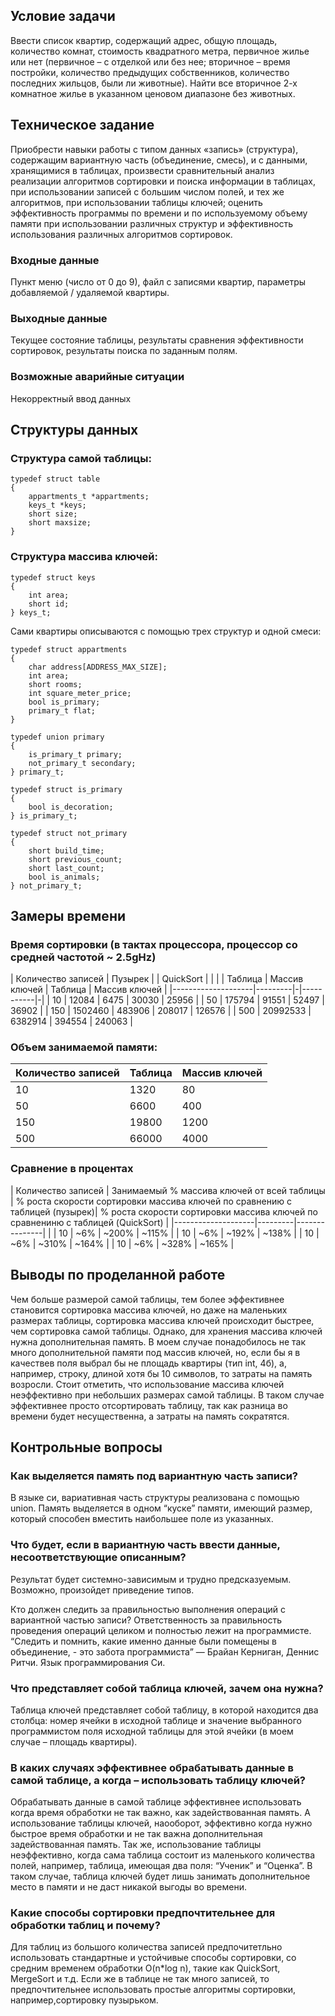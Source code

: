 ## Условие задачи

Ввести список квартир, содержащий адрес, общую площадь, количество комнат, стоимость квадратного метра, первичное жилье или нет (первичное – с отделкой или без нее; вторичное – время постройки, количество предыдущих собственников, количество последних жильцов, были ли животные). Найти все вторичное 2-х комнатное жилье в указанном ценовом диапазоне без животных. 

## Техническое задание

Приобрести навыки работы с типом данных «запись» (структура), содержащим вариантную часть (объединение, смесь), и с данными, хранящимися в таблицах, произвести сравнительный анализ реализации алгоритмов сортировки и поиска информации в таблицах, при использовании записей с большим числом полей, и тех же алгоритмов, при использовании таблицы ключей; оценить эффективность программы по времени и по используемому объему памяти при использовании различных структур и эффективность использования различных алгоритмов сортировок.

### Входные данные

Пункт меню (число от 0 до 9), файл с записями квартир, параметры  добавляемой / удаляемой квартиры.

### Выходные данные

Текущее состояние таблицы, результаты сравнения эффективности сортировок, результаты поиска по заданным полям.

### Возможные аварийные ситуации

Некорректный ввод данных

## Структуры данных

### Структура самой таблицы: 

```
typedef struct table
{
    appartments_t *appartments;
    keys_t *keys;
    short size;
    short maxsize; 
}
```

### Структура массива ключей:

```
typedef struct keys
{
    int area;
    short id;
} keys_t;
```

Сами квартиры описываются с помощью трех структур и одной смеси:

```
typedef struct appartments
{
    char address[ADDRESS_MAX_SIZE];
    int area;
    short rooms;
    int square_meter_price;
    bool is_primary;
    primary_t flat;
}

typedef union primary
{
    is_primary_t primary;
    not_primary_t secondary;
} primary_t;

typedef struct is_primary
{
    bool is_decoration;
} is_primary_t;

typedef struct not_primary
{
    short build_time;
    short previous_count;
    short last_count;
    bool is_animals;
} not_primary_t;
```

## Замеры времени

### Время сортировки (в тактах процессора, процессор со средней частотой ~ 2.5gHz)

| Количество записей | Пузырек | | QuickSort | |
|                    | Таблица | Массив ключей | Таблица | Массив ключей |
|--------------------|---------|-|-----------|-|
| 10 | 12084 | 6475 | 30030 | 25956 |
| 50 | 175794 | 91551 | 52497 | 36902 |
| 150 | 1502460 | 483906 | 208017 | 126576 |
| 500 | 20992533 | 6382914 | 394554 | 240063 |

### Объем занимаемой памяти:

| Количество записей | Таблица | Массив ключей |
|--------------------|---------|---------------|
| 10 | 1320 | 80| 
| 50 | 6600 | 400 | 
| 150 | 19800 | 1200 | 
| 500 | 66000 | 4000 |


### Сравнение в процентах 

| Количество записей | Занимаемый % массива ключей от всей таблицы | % роста скорости сортировки массива ключей по сравнению с таблицей (пузырек)| % роста скорости сортировки массива ключей по сравнениню с таблицей (QuickSort) |
|--------------------|---------|---------------| |
| 10 | ~6% | ~200% | ~115% |
| 10 | ~6% | ~192% | ~138% | 
| 10 | ~6% | ~310% | ~164% |
| 10 | ~6% | ~328% | ~165% |

## Выводы по проделанной работе

Чем больше размерой самой таблицы, тем более эффективнее становится сортировка массива ключей, но даже на маленьких размерах таблицы, сортировка массива ключей происходит быстрее, чем сортировка самой таблицы.  Однако, для хранения массива ключей нужна дополнительная память. В моем случае понадобилось не так много дополнительной памяти под массив ключей, но, если бы я в качествев поля выбрал бы не площадь квартиры (тип int, 4б), а, например, строку, длиной хотя бы 10 символов, то затраты на память возросли. Стоит отметить, что использование массива ключей неэффективно при небольших размерах самой таблицы. В таком случае эффективнее просто отсортировать таблицу, так как разница во времени будет несущественна, а затраты на память сократятся.


## Контрольные вопросы

### Как выделяется память под вариантную часть записи?

В языке си, вариативная часть структуры реализована с помощью union. Память выделяется в одном “куске” памяти, имеющий размер,  который способен вместить наибольшее поле из указанных.

### Что будет, если в вариантную часть ввести данные, несоответствующие описанным?

Результат будет системно-зависимым и трудно предсказуемым. Возможно, произойдет приведение типов.

Кто должен следить за правильностью выполнения операций с вариантной частью записи?
Ответственность за правильность проведения операций целиком и полностью лежит на программисте. “Следить и помнить, какие именно данные были помещены в объединение, - это забота программиста”  — Брайан Керниган, Деннис Ритчи. Язык программирования Си.

### Что представляет собой таблица ключей, зачем она нужна?

Таблица ключей представляет собой таблицу, в которой находится два столбца: номер ячейки в исходной таблице и значение выбранного программистом поля исходной таблицы для этой ячейки (в моем случае – площадь квартиры).

### В каких случаях эффективнее обрабатывать данные в самой таблице, а когда – использовать таблицу ключей?

Обрабатывать данные в самой таблице эффективнее использовать когда время обработки не так важно, как задействованная память. А использование таблицы ключей, наооборот, эффективно когда нужно быстрое время обработки и не так важна дополнительная задействованная память. Так же, использование таблицы неэффективно, когда сама таблица состоит из маленького количества полей, например, таблица, имеющая два поля: “Ученик” и “Оценка”. В таком случае, таблица ключей будет лишь занимать дополнительное место в памяти и не даст никакой выгоды во времени.

### Какие способы сортировки предпочтительнее для обработки таблиц и почему?

Для таблиц из большого количества записей предпочитетльно использовать стандартные и устойчивые способы сортировки, со средним временем обработки O(n*log n), такие как QuickSort, MergeSort и т.д. Если же в таблице не так много записей, то предпочтительнее использовать простые алгоритмы сортировки, например,сортировку пузырьком.
